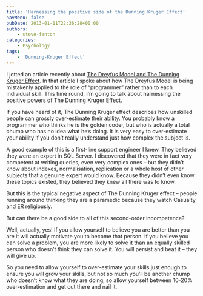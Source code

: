 ```yaml
---
title: 'Harnessing the positive side of the Dunning Kruger Effect'
navMenu: false
pubDate: 2013-01-11T22:36:28+00:00
authors:
    - steve-fenton
categories:
    - Psychology
tags:
    - 'Dunning-Kruger Effect'
---
```


I jotted an article recently about [The Dreyfus Model and The Dunning Kruger Effect](/blog/2012/12/the-dreyfus-model-mistake-in-software-development/). In that article I spoke about how The Dreyfus Model is being mistakenly applied to the role of “programmer” rather than to each individual skill. This time round, I’m going to talk about harnessing the positive powers of The Dunning Kruger Effect.

If you have heard of it, The Dunning Kruger effect describes how unskilled people can grossly over-estimate their ability. You probably know a programmer who thinks he is the golden coder, but who is actually a total chump who has no idea what he’s doing. It is very easy to over-estimate your ability if you don’t really understand just how complex the subject is.

A good example of this is a first-line support engineer I knew. They believed they were an expert in SQL Server. I discovered that they were in fact very competent at writing queries, even very complex ones – but they didn’t know about indexes, normalisation, replication or a whole host of other subjects that a genuine expert would know. Because they didn’t even know these topics existed, they believed they knew all there was to know.

But this is the typical negative aspect of The Dunning Kruger effect – people running around thinking they are a paramedic because they watch Casualty and ER religiously.

But can there be a good side to all of this second-order incompetence?

Well, actually, yes! If you allow yourself to believe you are better than you are it will actually motivate you to become that person. If you believe you can solve a problem, you are more likely to solve it than an equally skilled person who doesn’t think they can solve it. You will persist and beat it – they will give up.

So you need to allow yourself to over-estimate your skills just enough to ensure you will grow your skills, but not so much you’ll be another chump who doesn’t know what they are doing, so allow yourself between 10-20% over-estimation and get out there and nail it.